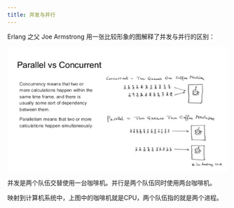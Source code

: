 ```yaml
---
title: 并发与并行
---
```

Erlang 之父 Joe Armstrong 用一张比较形象的图解释了并发与并行的区别：

![alt text](assets/image.png)

并发是两个队伍交替使用一台咖啡机。并行是两个队伍同时使用两台咖啡机。

映射到计算机系统中，上图中的咖啡机就是CPU，两个队伍指的就是两个进程。
